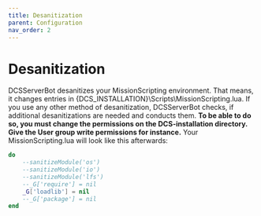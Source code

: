 ```yaml
---
title: Desanitization
parent: Configuration
nav_order: 2
---
```


# Desanitization

DCSServerBot desanitizes your MissionScripting environment. That means, it changes entries in {DCS_INSTALLATION}\Scripts\MissionScripting.lua.
If you use any other method of desanitization, DCSServerBot checks, if additional desanitizations are needed and conducts them.
**To be able to do so, you must change the permissions on the DCS-installation directory. Give the User group write permissions for instance.**
Your MissionScripting.lua will look like this afterwards:

```lua
do
    --sanitizeModule('os')
    --sanitizeModule('io')
    --sanitizeModule('lfs')
    --_G['require'] = nil
    _G['loadlib'] = nil
    --_G['package'] = nil
end
```
